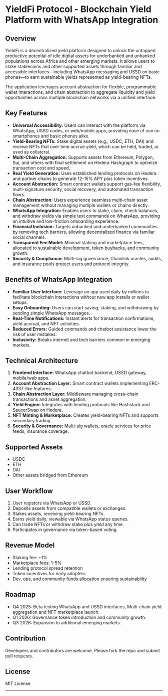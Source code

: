# YieldFi Protocol - Blockchain Yield Platform with WhatsApp Integration

## Overview

YieldFi is a decentralized yield platform designed to unlock the untapped productive potential of idle digital assets for underbanked and unbanked populations across Africa and other emerging markets. It allows users to stake stablecoins and other supported assets through familiar and accessible interfaces—including WhatsApp messaging and USSD on basic phones—to earn sustainable yields represented as yield-bearing NFTs.

The application leverages account abstraction for flexible, programmable wallet interactions, and chain abstraction to aggregate liquidity and yield opportunities across multiple blockchain networks via a unified interface.

## Key Features

- **Universal Accessibility:** Users can interact with the platform via WhatsApp, USSD codes, or web/mobile apps, providing ease of use on smartphones and basic phones alike.
- **Yield-Bearing NFTs:** Stake digital assets (e.g., USDC, ETH, DAI) and receive NFTs that over time accrue yield, which can be held, traded, or used as collateral.
- **Multi-Chain Aggregation:** Supports assets from Ethereum, Polygon, Sui, and others with final settlement on Hedera Hashgraph to optimize transaction cost and speed.
- **Real Yield Generation:** Uses established lending protocols on Hedera and partner chains to generate 12-15% APY plus token incentives.
- **Account Abstraction:** Smart contract wallets support gas-fee flexibility, multi-signature security, social recovery, and automated transaction flows.
- **Chain Abstraction:** Users experience seamless multi-chain asset management without managing multiple wallets or chains directly.
- **WhatsApp Integration:** Enables users to stake, claim, check balances, and withdraw yields via simple text commands on WhatsApp, providing an intuitive and low-friction onboarding experience.
- **Financial Inclusion:** Targets unbanked and underbanked communities by removing tech barriers, allowing decentralized finance via familiar social channels.
- **Transparent Fee Model:** Minimal staking and marketplace fees, allocated to sustainable development, token buybacks, and community growth.
- **Security \& Compliance:** Multi-sig governance, Chainlink oracles, audits, and insurance pools protect users and protocol integrity.


## Benefits of WhatsApp Integration

- **Familiar User Interface:** Leverage an app used daily by millions to facilitate blockchain interactions without new app installs or wallet setups.
- **Easy Onboarding:** Users can start saving, staking, and withdrawing by sending simple WhatsApp messages.
- **Real-Time Notifications:** Instant alerts for transaction confirmations, yield accrual, and NFT activities.
- **Reduced Errors:** Guided commands and chatbot assistance lower the risk of user mistakes.
- **Inclusivity:** Breaks internet and tech barriers common in emerging markets.


## Technical Architecture

1. **Frontend Interface:** WhatsApp chatbot backend, USSD gateway, mobile/web apps.
2. **Account Abstraction Layer:** Smart contract wallets implementing ERC-4337-like features.
3. **Chain Abstraction Layer:** Middleware managing cross-chain transactions and asset aggregation.
4. **Yield Engine:** Integrates with lending protocols like Hashstack and SaucerSwap on Hedera.
5. **NFT Minting \& Marketplace:** Creates yield-bearing NFTs and supports secondary trading.
6. **Security \& Governance:** Multi-sig wallets, oracle services for price feeds, insurance coverage.

## Supported Assets

- USDC
- ETH
- DAI
- Other assets bridged from Ethereum


## User Workflow

1. User registers via WhatsApp or USSD.
2. Deposits assets from compatible wallets or exchanges.
3. Stakes assets, receiving yield-bearing NFTs.
4. Earns yield daily, viewable via WhatsApp status queries.
5. Can trade NFTs or withdraw stake plus yield any time.
6. Participates in governance via token-based voting.

## Revenue Model

- Staking fee: ~1%
- Marketplace fees: 1-5%
- Lending protocol spread retention
- Token incentives for early adopters
- Dev, ops, and community funds allocation ensuring sustainability


## Roadmap

- Q4 2025: Beta testing WhatsApp and USSD interfaces, Multi-chain yield aggregation and NFT marketplace launch.
- Q1 2026: Governance token introduction and community growth.
- Q3 2026: Expansion to additional emerging markets.


## Contribution

Developers and contributors are welcome. Please fork the repo and submit pull requests.

## License

MIT License

***